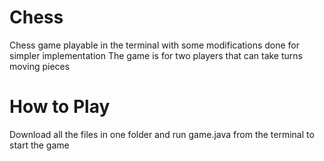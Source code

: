 # Chess
Chess game playable in the terminal with some modifications done for simpler implementation
The game is for two players that can take turns moving pieces

# How to Play
Download all the files in one folder and run game.java from the terminal to start the game
